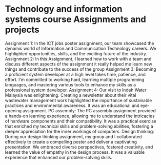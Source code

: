 # Technology and information systems course Assignments and projects
Assignment 1: In the ICT jobs poster assignment, our team showcased the dynamic world of Information and Communication Technology careers. We highlighted opportunities, skills, and the exciting future of the industry.
Assignment 2: In this Assignment, I learned how to work with a team and discuss different aspects of the assignment it really helped me learn new things and contribute to the success of the group
Assignment 3: Becoming a proficient system developer at a high level takes time, patience, and effort. I'm committed to working hard, learning multiple programming languages, and mastering various tools to enhance my skills as a professional system developer.
Assignment 4: Our visit to Indah Water Malaysia was enlightening. Creating a newsletter about their vital wastewater management work highlighted the importance of sustainable practices and environmental awareness. It was an educational and eye-opening assignment.
PC assembly: The PC assembly assignment provided a hands-on learning experience, allowing me to understand the intricacies of hardware components and their compatibility. It was a practical exercise that enriched my technical skills and problem-solving abilities, fostering a deeper appreciation for the inner workings of computers.
Design thinking: During our design thinking assignment, my group and I collaborated effectively to create a compelling poster and deliver a captivating presentation. We embraced diverse perspectives, fostered creativity, and learned the value of empathy in the design process. It was a valuable experience that enhanced our problem-solving skills.

